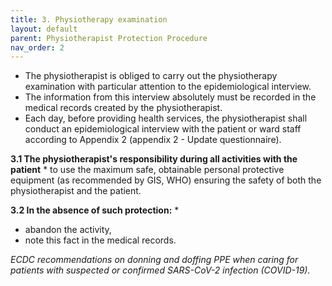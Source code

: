 ```yaml
---
title: 3. Physiotherapy examination
layout: default
parent: Physiotherapist Protection Procedure
nav_order: 2
---
```


- The physiotherapist is obliged to carry out the physiotherapy examination with particular attention to the epidemiological interview. 
- The information from this interview absolutely must be recorded in the medical records created by the physiotherapist. 
- Each day, before providing health services, the physiotherapist shall conduct an epidemiological interview with the patient or ward staff according to Appendix 2 (appendix 2 - Update questionnaire).

**3.1 The physiotherapist's responsibility during all activities with the patient** * to use the maximum safe, obtainable personal protective equipment (as recommended by GIS, WHO) ensuring the safety of both the physiotherapist and the patient.

**3.2 In the absence of such protection:** *
- abandon the activity,
- note this fact in the medical records. 

*ECDC recommendations on donning and doffing PPE when caring for patients with suspected or confirmed SARS-CoV-2 infection (COVID-19).*